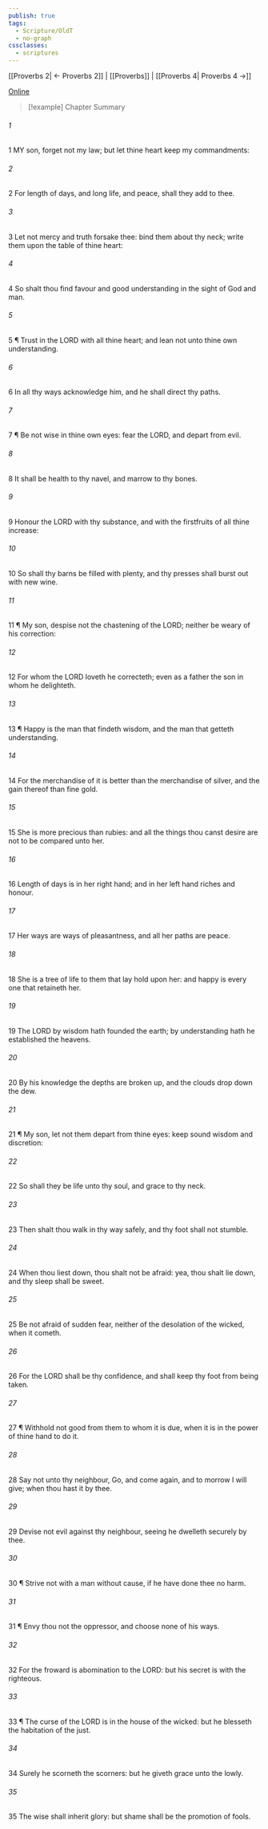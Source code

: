 ```yaml
---
publish: true
tags:
  - Scripture/OldT
  - no-graph
cssclasses:
  - scriptures
---
```

[[Proverbs 2| ← Proverbs 2]] | [[Proverbs]] | [[Proverbs 4| Proverbs 4 →]]

[Online](https://churchofjesuschrist.org/study/scriptures/ot/prov/3?lang=eng)

>[!example] Chapter Summary
>
###### 1
1 MY son, forget not my law; but let thine heart keep my commandments:
###### 2
2 For length of days, and long life, and peace, shall they add to thee.
###### 3
3 Let not mercy and truth forsake thee: bind them about thy neck; write them upon the table of thine heart:
###### 4
4 So shalt thou find favour and good understanding in the sight of God and man.
###### 5
5 ¶ Trust in the LORD with all thine heart; and lean not unto thine own understanding.
###### 6
6 In all thy ways acknowledge him, and he shall direct thy paths.
###### 7
7 ¶ Be not wise in thine own eyes: fear the LORD, and depart from evil.
###### 8
8 It shall be health to thy navel, and marrow to thy bones.
###### 9
9 Honour the LORD with thy substance, and with the firstfruits of all thine increase:
###### 10
10 So shall thy barns be filled with plenty, and thy presses shall burst out with new wine.
###### 11
11 ¶ My son, despise not the chastening of the LORD; neither be weary of his correction:
###### 12
12 For whom the LORD loveth he correcteth; even as a father the son in whom he delighteth.
###### 13
13 ¶ Happy is the man that findeth wisdom, and the man that getteth understanding.
###### 14
14 For the merchandise of it is better than the merchandise of silver, and the gain thereof than fine gold.
###### 15
15 She is more precious than rubies: and all the things thou canst desire are not to be compared unto her.
###### 16
16 Length of days is in her right hand; and in her left hand riches and honour.
###### 17
17 Her ways are ways of pleasantness, and all her paths are peace.
###### 18
18 She is a tree of life to them that lay hold upon her: and happy is every one that retaineth her.
###### 19
19 The LORD by wisdom hath founded the earth; by understanding hath he established the heavens.
###### 20
20 By his knowledge the depths are broken up, and the clouds drop down the dew.
###### 21
21 ¶ My son, let not them depart from thine eyes: keep sound wisdom and discretion:
###### 22
22 So shall they be life unto thy soul, and grace to thy neck.
###### 23
23 Then shalt thou walk in thy way safely, and thy foot shall not stumble.
###### 24
24 When thou liest down, thou shalt not be afraid: yea, thou shalt lie down, and thy sleep shall be sweet.
###### 25
25 Be not afraid of sudden fear, neither of the desolation of the wicked, when it cometh.
###### 26
26 For the LORD shall be thy confidence, and shall keep thy foot from being taken.
###### 27
27 ¶ Withhold not good from them to whom it is due, when it is in the power of thine hand to do it.
###### 28
28 Say not unto thy neighbour, Go, and come again, and to morrow I will give; when thou hast it by thee.
###### 29
29 Devise not evil against thy neighbour, seeing he dwelleth securely by thee.
###### 30
30 ¶ Strive not with a man without cause, if he have done thee no harm.
###### 31
31 ¶ Envy thou not the oppressor, and choose none of his ways.
###### 32
32 For the froward is abomination to the LORD: but his secret is with the righteous.
###### 33
33 ¶ The curse of the LORD is in the house of the wicked: but he blesseth the habitation of the just.
###### 34
34 Surely he scorneth the scorners: but he giveth grace unto the lowly.
###### 35
35 The wise shall inherit glory: but shame shall be the promotion of fools.



